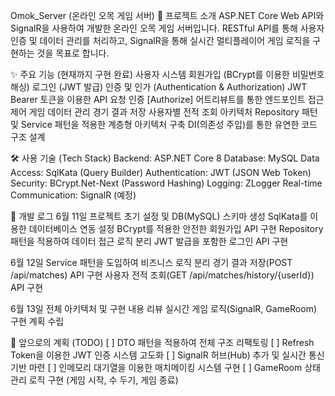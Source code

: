 Omok_Server (온라인 오목 게임 서버)
📖 프로젝트 소개
ASP.NET Core Web API와 SignalR을 사용하여 개발한 온라인 오목 게임 서버입니다. RESTful API를 통해 사용자 인증 및 데이터 관리를 처리하고, SignalR을 통해 실시간 멀티플레이어 게임 로직을 구현하는 것을 목표로 합니다.

✨ 주요 기능 (현재까지 구현 완료)
사용자 시스템
회원가입 (BCrypt를 이용한 비밀번호 해싱)
로그인 (JWT 발급)
인증 및 인가 (Authentication & Authorization)
JWT Bearer 토큰을 이용한 API 요청 인증
[Authorize] 어트리뷰트를 통한 엔드포인트 접근 제어
게임 데이터 관리
경기 결과 저장
사용자별 전적 조회
아키텍처
Repository 패턴 및 Service 패턴을 적용한 계층형 아키텍처 구축
DI(의존성 주입)를 통한 유연한 코드 구조 설계

🛠️ 사용 기술 (Tech Stack)
Backend: ASP.NET Core 8
Database: MySQL
Data Access: SqlKata (Query Builder)
Authentication: JWT (JSON Web Token)
Security: BCrypt.Net-Next (Password Hashing)
Logging: ZLogger
Real-time Communication: SignalR (예정)

📝 개발 로그
6월 11일
프로젝트 초기 설정 및 DB(MySQL) 스키마 생성
SqlKata를 이용한 데이터베이스 연동 설정
BCrypt를 적용한 안전한 회원가입 API 구현
Repository 패턴을 적용하여 데이터 접근 로직 분리
JWT 발급을 포함한 로그인 API 구현

6월 12일
Service 패턴을 도입하여 비즈니스 로직 분리
경기 결과 저장(POST /api/matches) API 구현
사용자 전적 조회(GET /api/matches/history/{userId}) API 구현

6월 13일
전체 아키텍처 및 구현 내용 리뷰
실시간 게임 로직(SignalR, GameRoom) 구현 계획 수립

🚀 앞으로의 계획 (TODO)
[ ] DTO 패턴을 적용하여 전체 구조 리팩토링
[ ] Refresh Token을 이용한 JWT 인증 시스템 고도화
[ ] SignalR 허브(Hub) 추가 및 실시간 통신 기반 마련
[ ] 인메모리 대기열을 이용한 매치메이킹 시스템 구현
[ ] GameRoom 상태 관리 로직 구현 (게임 시작, 수 두기, 게임 종료)